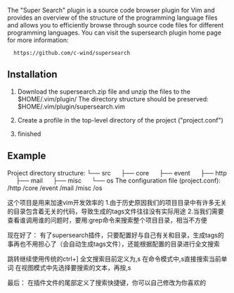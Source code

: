 The "Super Search" plugin is a source code browser plugin for Vim and provides
an overview of the structure of the programming language files and allows
you to efficiently browse through source code files for different
programming languages.  You can visit the supersearch plugin home page for more
information:

      https://github.com/c-wind/supersearch

Installation
------------
1. Download the supersearch.zip file and unzip the files to the $HOME/.vim/plugin/
   The directory structure should be preserved:
   $HOME/.vim/plugin/supersearch.vim

2. Create a profile in the top-level directory of the project ("project.conf")

3. finished


Example
------------
Project directory structure:
└── src
     ├── core
     ├── event
     ├── http
     ├── mail
     ├── misc
     └── os
The configuration file (project.conf):
/http
/core
/event
/mail
/misc
/os



这个项目是用来加速vim开发效率的
1.由于历史原因我们的项目目录中有许多无关的目录包含着无关的代码，导致生成的tags文件往往没有实际用途
2.当我们需要查看谁调用谁的问题时，要用:grep命令来搜索整个项目目录，相当不方便

现在好了：
有了supersearch插件，只要配置好与自己有关和目录，生成tags的事再也不用担心了（会自动生成tags文件），还能根据配置的目录进行全文搜索

跳转继续使用传统的ctrl+]
全文搜索目前定义为,s
    在命令模式中,s直接搜索当前单词
    在视图模式中先选择要搜索的文本，再按,s

最后：
在插件文件的尾部定义了搜索快捷键，你可以自己修改为你喜欢的

